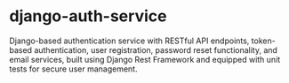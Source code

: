# django-auth-service
Django-based authentication service with RESTful API endpoints, token-based authentication, user registration, password reset functionality, and email services, built using Django Rest Framework and equipped with unit tests for secure user management.
